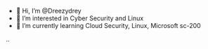 - 👋 Hi, I’m @Dreezydrey
- 👀 I’m interested in Cyber Security and Linux
- 🌱 I’m currently learning Cloud Security, Linux, Microsoft sc-200

..

<!---
Dreezydrey/Dreezydrey is a ✨ special ✨ repository because its `README.md` (this file) appears on your GitHub profile.
You can click the Preview link to take a look at your changes.
--->
